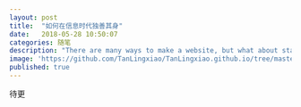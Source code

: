 ```yaml
---
layout: post
title:  "如何在信息时代独善其身"
date:   2018-05-28 10:50:07
categories: 随笔
description: "There are many ways to make a website, but what about static site generators"
image: 'https://github.com/TanLingxiao/TanLingxiao.github.io/tree/master/img/information.jpg'
published: true
---
```


待更
